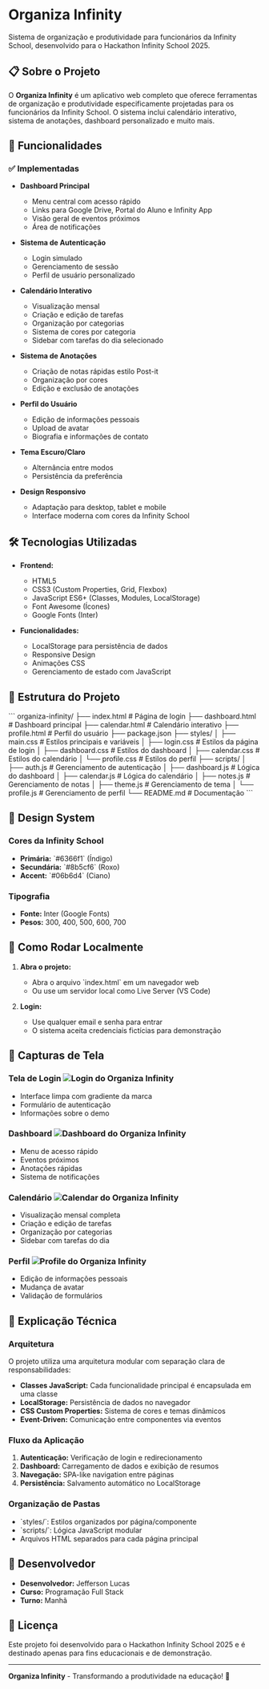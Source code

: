 # Organiza Infinity

Sistema de organização e produtividade para funcionários da Infinity School, desenvolvido para o Hackathon Infinity School 2025.

## 📋 Sobre o Projeto

O **Organiza Infinity** é um aplicativo web completo que oferece ferramentas de organização e produtividade especificamente projetadas para os funcionários da Infinity School. O sistema inclui calendário interativo, sistema de anotações, dashboard personalizado e muito mais.

## 🚀 Funcionalidades

### ✅ Implementadas

- **Dashboard Principal**
  - Menu central com acesso rápido
  - Links para Google Drive, Portal do Aluno e Infinity App
  - Visão geral de eventos próximos
  - Área de notificações

- **Sistema de Autenticação**
  - Login simulado 
  - Gerenciamento de sessão
  - Perfil de usuário personalizado

- **Calendário Interativo**
  - Visualização mensal
  - Criação e edição de tarefas
  - Organização por categorias 
  - Sistema de cores por categoria
  - Sidebar com tarefas do dia selecionado

- **Sistema de Anotações**
  - Criação de notas rápidas estilo Post-it
  - Organização por cores
  - Edição e exclusão de anotações

- **Perfil do Usuário**
  - Edição de informações pessoais
  - Upload de avatar 
  - Biografia e informações de contato

- **Tema Escuro/Claro**
  - Alternância entre modos
  - Persistência da preferência

- **Design Responsivo**
  - Adaptação para desktop, tablet e mobile
  - Interface moderna com cores da Infinity School

## 🛠️ Tecnologias Utilizadas

- **Frontend:**
  - HTML5
  - CSS3 (Custom Properties, Grid, Flexbox)
  - JavaScript ES6+ (Classes, Modules, LocalStorage)
  - Font Awesome (Ícones)
  - Google Fonts (Inter)

- **Funcionalidades:**
  - LocalStorage para persistência de dados
  - Responsive Design
  - Animações CSS
  - Gerenciamento de estado com JavaScript

## 📁 Estrutura do Projeto

\`\`\`
organiza-infinity/
├── index.html              # Página de login
├── dashboard.html           # Dashboard principal
├── calendar.html           # Calendário interativo
├── profile.html            # Perfil do usuário
├── package.json
├── styles/
│   ├── main.css            # Estilos principais e variáveis
│   ├── login.css           # Estilos da página de login
│   ├── dashboard.css       # Estilos do dashboard
│   ├── calendar.css        # Estilos do calendário
│   └── profile.css         # Estilos do perfil
├── scripts/
│   ├── auth.js             # Gerenciamento de autenticação
│   ├── dashboard.js        # Lógica do dashboard
│   ├── calendar.js         # Lógica do calendário
│   ├── notes.js            # Gerenciamento de notas
│   ├── theme.js            # Gerenciamento de tema
│   └── profile.js          # Gerenciamento de perfil
└── README.md               # Documentação
\`\`\`

## 🎨 Design System

### Cores da Infinity School
- **Primária:** \`#6366f1\` (Índigo)
- **Secundária:** \`#8b5cf6\` (Roxo)
- **Accent:** \`#06b6d4\` (Ciano)

### Tipografia
- **Fonte:** Inter (Google Fonts)
- **Pesos:** 300, 400, 500, 600, 700

## 🚀 Como Rodar Localmente



1. **Abra o projeto:**
   - Abra o arquivo \`index.html\` em um navegador web
   - Ou use um servidor local como Live Server (VS Code)

2. **Login:**
   - Use qualquer email e senha para entrar
   - O sistema aceita credenciais fictícias para demonstração

## 📱 Capturas de Tela

### Tela de Login ![Login do Organiza Infinity](./screenshots/Login.png)
- Interface limpa com gradiente da marca
- Formulário de autenticação
- Informações sobre o demo

### Dashboard ![Dashboard do Organiza Infinity](./screenshots/dashboard.png)
- Menu de acesso rápido
- Eventos próximos
- Anotações rápidas
- Sistema de notificações

### Calendário ![Calendar do Organiza Infinity](./screenshots/calendar.png)
- Visualização mensal completa
- Criação e edição de tarefas
- Organização por categorias
- Sidebar com tarefas do dia

### Perfil ![Profile do Organiza Infinity](./screenshots/profile.png)
- Edição de informações pessoais
- Mudança de avatar
- Validação de formulários

## 🔧 Explicação Técnica

### Arquitetura
O projeto utiliza uma arquitetura modular com separação clara de responsabilidades:

- **Classes JavaScript:** Cada funcionalidade principal é encapsulada em uma classe
- **LocalStorage:** Persistência de dados no navegador
- **CSS Custom Properties:** Sistema de cores e temas dinâmicos
- **Event-Driven:** Comunicação entre componentes via eventos

### Fluxo da Aplicação
1. **Autenticação:** Verificação de login e redirecionamento
2. **Dashboard:** Carregamento de dados e exibição de resumos
3. **Navegação:** SPA-like navigation entre páginas
4. **Persistência:** Salvamento automático no LocalStorage

### Organização de Pastas
- \`styles/\`: Estilos organizados por página/componente
- \`scripts/\`: Lógica JavaScript modular
- Arquivos HTML separados para cada página principal


## 👥 Desenvolvedor

- **Desenvolvedor:** Jefferson Lucas 
- **Curso:** Programação Full Stack
- **Turno:** Manhã

## 📄 Licença

Este projeto foi desenvolvido para o Hackathon Infinity School 2025 e é destinado apenas para fins educacionais e de demonstração.

---

**Organiza Infinity** - Transformando a produtividade na educação! 🚀

